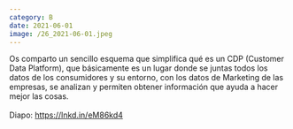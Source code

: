 ```yaml
--- 
category: B 
date: 2021-06-01 
image: /26_2021-06-01.jpeg 
--- 
```


Os comparto un sencillo esquema que simplifica qué es un CDP (Customer Data Platform), que básicamente es un lugar donde se juntas todos los datos de los consumidores y su entorno, con los datos de Marketing de las empresas, se analizan y permiten obtener información que ayuda a hacer mejor las cosas.<br><br>Diapo: https://lnkd.in/eM86kd4